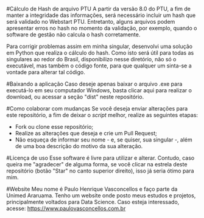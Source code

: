 #Cálculo de Hash de arquivo PTU
A partir da versão 8.0 do PTU, a fim de manter a integridade das informações, será necessário incluir um hash que será validado no Webstart PTU. Entretanto, alguns arquivos podem apresentar erros no hash no momento da validação, por exemplo, quando o software de gestão não calcula o hash corretamente.

Para corrigir problemas assim em minha singular, desenvolvi uma solução em Python que realiza o cálculo do hash. Como isto será útil para todas as singulares ao redor do Brasil, disponibilizo nesse diretório, não só o executável, mas também o código fonte, para que qualquer um sinta-se a vontade para alterar tal código.

#Baixando a aplicação
Caso deseje apenas baixar o arquivo .exe para executá-lo em seu computador Windows, basta clicar aqui para realizar o download, ou acessar a seção "dist" neste repositório.

#Como colaborar com mudanças
Se você deseja enviar alterações para este repositório, a fim de deixar o <i>script</i> melhor, realize as seguintes etapas:

* Fork ou clone esse repositório;
* Realize as alterações que deseja e crie um Pull Request;
* Não esqueça de informar seu nome - e, se quiser, sua singular -, além de uma boa descrição do motivo da sua alteração.

#Licença de uso
Esse software é livre para utilizar e alterar. Contudo, caso queira me "agradecer" de alguma forma, se você clicar na estrela deste repositório (botão "Star" no canto superior direito), isso já seria ótimo para mim.

#Website
Meu nome é Paulo Henrique Vasconcellos e faço parte da Unimed Araruama. Tenho um website onde posto meus estudos e projetos, principalmente voltados para Data Science. Caso esteja interessado, acesse: https://www.paulovasconcellos.com.br
